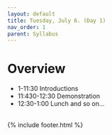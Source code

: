 ```yaml
---
layout: default
title: Tuesday, July 6. (Day 1)
nav_order: 1
parent: Syllabus
---
```

# Overview

* 1-11:30 Introductions
* 11:430-12:30 Demonstration
* 12:30-1:00 Lunch
and so on...



<br/>
{% include footer.html %}
